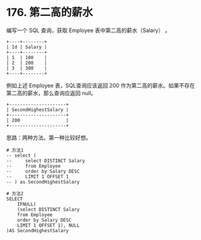 # 176. 第二高的薪水
编写一个 SQL 查询，获取 Employee 表中第二高的薪水（Salary） 。

    +----+--------+
    | Id | Salary |
    +----+--------+
    | 1  | 100    |
    | 2  | 200    |
    | 3  | 300    |
    +----+--------+
例如上述 Employee 表，SQL查询应该返回 200 作为第二高的薪水。如果不存在第二高的薪水，那么查询应返回 null。

    +---------------------+
    | SecondHighestSalary |
    +---------------------+
    | 200                 |
    +---------------------+

思路：两种方法。第一种比较好想。

    # 方法1
    -- select (
    --     select DISTINCT Salary
    --     from Employee
    --     order by Salary DESC
    --     LIMIT 1 OFFSET 1
    -- ) as SecondHighestSalary

    # 方法2
    SELECT
        IFNULL(
        (select DISTINCT Salary
        from Employee
        order by Salary DESC
        LIMIT 1 OFFSET 1), NULL
    )AS SecondHighestSalary
